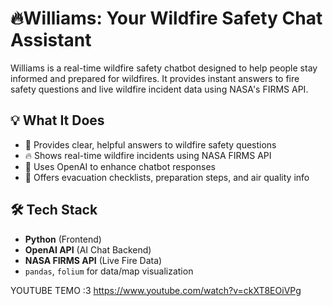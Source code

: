 # 🔥Williams: Your Wildfire Safety Chat Assistant
Williams is a real-time wildfire safety chatbot designed to help people stay informed and prepared for wildfires. It provides instant answers to fire safety questions and live wildfire incident data using NASA's FIRMS API.
## 💡 What It Does
- 💬 Provides clear, helpful answers to wildfire safety questions
- 🔥 Shows real-time wildfire incidents using NASA FIRMS API
- 🧠 Uses OpenAI to enhance chatbot responses
- 🧳 Offers evacuation checklists, preparation steps, and air quality info
## 🛠️ Tech Stack
- **Python** (Frontend)
- **OpenAI API** (AI Chat Backend)
- **NASA FIRMS API** (Live Fire Data)
- `pandas`, `folium` for data/map visualization


YOUTUBE TEMO :3
https://www.youtube.com/watch?v=ckXT8EOiVPg
